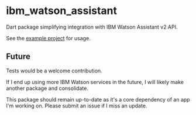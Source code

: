 # ibm_watson_assistant

Dart package simplifying integration with IBM Watson Assistant v2 API.

See the [example project](https://github.com/AlexHartford/ibm_watson_assistant/tree/master/example) for usage.

## Future
Tests would be a welcome contribution.

If I end up using more IBM Watson services in the future, I will likely make another package and consolidate.

This package should remain up-to-date as it's a core dependency of an app I'm working on. Please submit an issue if I miss an update.

